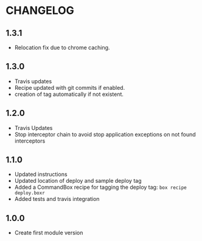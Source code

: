 CHANGELOG
=========

## 1.3.1
* Relocation fix due to chrome caching.

## 1.3.0
* Travis updates
* Recipe updated with git commits if enabled.
* creation of tag automatically if not existent.

## 1.2.0
* Travis Updates
* Stop interceptor chain to avoid stop application exceptions on not found interceptors

## 1.1.0
* Updated instructions
* Updated location of deploy and sample deploy tag
* Added a CommandBox recipe for tagging the deploy tag: `box recipe deploy.boxr`
* Added tests and travis integration

## 1.0.0
* Create first module version